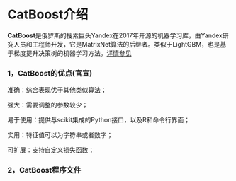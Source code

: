 # CatBoost介绍

**CatBoost**是俄罗斯的搜索巨头Yandex在2017年开源的机器学习库，由Yandex研究人员和工程师开发，它是MatrixNet算法的后继者。类似于LightGBM，也是基于梯度提升决策树的机器学习方法。[详情参见](https://tech.yandex.com/catboost/)

### 1，CatBoost的优点(官宣)

准确：综合表现优于其他类似算法；

强大：需要调整的参数较少；

易于使用：提供与scikit集成的Python接口，以及R和命令行界面；

实用：特征值可以为字符串或者数字；

可扩展：支持自定义损失函数；


### 2，CatBoost程序文件
